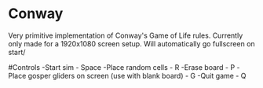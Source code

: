 # Conway
Very primitive implementation of Conway's Game of Life rules.
Currently only made for a 1920x1080 screen setup. Will automatically go fullscreen on start/

#Controls
-Start sim - Space
-Place random cells - R
-Erase board - P
-Place gosper gliders on screen (use with blank board) - G
-Quit game - Q
